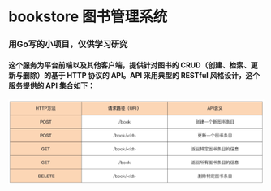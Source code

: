 # bookstore 图书管理系统

### 用Go写的小项目，仅供学习研究

#### 这个服务为平台前端以及其他客户端，提供针对图书的 CRUD（创建、检索、更新与删除）的基于 HTTP 协议的 API。API 采用典型的 RESTful 风格设计，这个服务提供的 API 集合如下：
![API集合](/assets/images/api.jpg)
